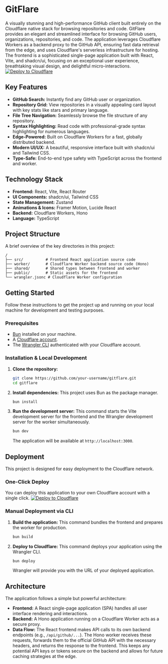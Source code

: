 # GitFlare
A visually stunning and high-performance GitHub client built entirely on the Cloudflare native stack for browsing repositories and code.
GitFlare provides an elegant and streamlined interface for browsing GitHub users, organizations, repositories, and code. The application leverages Cloudflare Workers as a backend proxy to the GitHub API, ensuring fast data retrieval from the edge, and uses Cloudflare's serverless infrastructure for hosting. The frontend is a sophisticated single-page application built with React, Vite, and shadcn/ui, focusing on an exceptional user experience, breathtaking visual design, and delightful micro-interactions.
[![Deploy to Cloudflare](https://deploy.workers.cloudflare.com/button)](https://deploy.workers.cloudflare.com/?url=https://github.com/aitechnexus/generated-app-20251016-050002)
## Key Features
- **GitHub Search:** Instantly find any GitHub user or organization.
- **Repository Grid:** View repositories in a visually appealing card layout with key stats like stars and primary language.
- **File Tree Navigation:** Seamlessly browse the file structure of any repository.
- **Syntax Highlighting:** Read code with professional-grade syntax highlighting for numerous languages.
- **Edge-Powered:** Built on Cloudflare Workers for a fast, globally distributed backend.
- **Modern UI/UX:** A beautiful, responsive interface built with shadcn/ui and Tailwind CSS.
- **Type-Safe:** End-to-end type safety with TypeScript across the frontend and worker.
## Technology Stack
- **Frontend:** React, Vite, React Router
- **UI Components:** shadcn/ui, Tailwind CSS
- **State Management:** Zustand
- **Animations & Icons:** Framer Motion, Lucide React
- **Backend:** Cloudflare Workers, Hono
- **Language:** TypeScript
## Project Structure
A brief overview of the key directories in this project:
```
/
├── src/          # Frontend React application source code
├── worker/       # Cloudflare Worker backend source code (Hono)
├── shared/       # Shared types between frontend and worker
├── public/       # Static assets for the frontend
└── wrangler.jsonc # Cloudflare Worker configuration
```
## Getting Started
Follow these instructions to get the project up and running on your local machine for development and testing purposes.
### Prerequisites
- [Bun](https://bun.sh/) installed on your machine.
- A [Cloudflare account](https://dash.cloudflare.com/sign-up).
- The [Wrangler CLI](https://developers.cloudflare.com/workers/wrangler/install-and-update/) authenticated with your Cloudflare account.
### Installation & Local Development
1.  **Clone the repository:**
    ```bash
    git clone https://github.com/your-username/gitflare.git
    cd gitflare
    ```
2.  **Install dependencies:**
    This project uses Bun as the package manager.
    ```bash
    bun install
    ```
3.  **Run the development server:**
    This command starts the Vite development server for the frontend and the Wrangler development server for the worker simultaneously.
    ```bash
    bun dev
    ```
    The application will be available at `http://localhost:3000`.
## Deployment
This project is designed for easy deployment to the Cloudflare network.
### One-Click Deploy
You can deploy this application to your own Cloudflare account with a single click.
[![Deploy to Cloudflare](https://deploy.workers.cloudflare.com/button)](https://deploy.workers.cloudflare.com/?url=https://github.com/aitechnexus/generated-app-20251016-050002)
### Manual Deployment via CLI
1.  **Build the application:**
    This command bundles the frontend and prepares the worker for production.
    ```bash
    bun build
    ```
2.  **Deploy to Cloudflare:**
    This command deploys your application using the Wrangler CLI.
    ```bash
    bun deploy
    ```
    Wrangler will provide you with the URL of your deployed application.
## Architecture
The application follows a simple but powerful architecture:
- **Frontend:** A React single-page application (SPA) handles all user interface rendering and interactions.
- **Backend:** A Hono application running on a Cloudflare Worker acts as a secure proxy.
- **Data Flow:** The React frontend makes API calls to its own backend endpoints (e.g., `/api/github/...`). The Hono worker receives these requests, forwards them to the official GitHub API with the necessary headers, and returns the response to the frontend. This keeps any potential API keys or tokens secure on the backend and allows for future caching strategies at the edge.